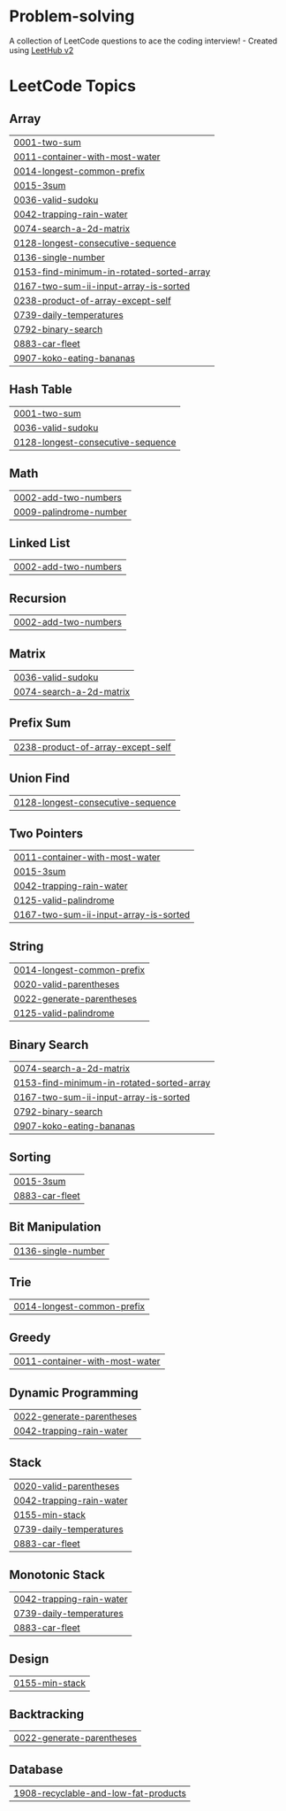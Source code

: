 # Problem-solving
A collection of LeetCode questions to ace the coding interview! - Created using [LeetHub v2](https://github.com/arunbhardwaj/LeetHub-2.0)

<!---LeetCode Topics Start-->
# LeetCode Topics
## Array
|  |
| ------- |
| [0001-two-sum](https://github.com/Saba-new/Problem-solving/tree/master/0001-two-sum) |
| [0011-container-with-most-water](https://github.com/Saba-new/Problem-solving/tree/master/0011-container-with-most-water) |
| [0014-longest-common-prefix](https://github.com/Saba-new/Problem-solving/tree/master/0014-longest-common-prefix) |
| [0015-3sum](https://github.com/Saba-new/Problem-solving/tree/master/0015-3sum) |
| [0036-valid-sudoku](https://github.com/Saba-new/Problem-solving/tree/master/0036-valid-sudoku) |
| [0042-trapping-rain-water](https://github.com/Saba-new/Problem-solving/tree/master/0042-trapping-rain-water) |
| [0074-search-a-2d-matrix](https://github.com/Saba-new/Problem-solving/tree/master/0074-search-a-2d-matrix) |
| [0128-longest-consecutive-sequence](https://github.com/Saba-new/Problem-solving/tree/master/0128-longest-consecutive-sequence) |
| [0136-single-number](https://github.com/Saba-new/Problem-solving/tree/master/0136-single-number) |
| [0153-find-minimum-in-rotated-sorted-array](https://github.com/Saba-new/Problem-solving/tree/master/0153-find-minimum-in-rotated-sorted-array) |
| [0167-two-sum-ii-input-array-is-sorted](https://github.com/Saba-new/Problem-solving/tree/master/0167-two-sum-ii-input-array-is-sorted) |
| [0238-product-of-array-except-self](https://github.com/Saba-new/Problem-solving/tree/master/0238-product-of-array-except-self) |
| [0739-daily-temperatures](https://github.com/Saba-new/Problem-solving/tree/master/0739-daily-temperatures) |
| [0792-binary-search](https://github.com/Saba-new/Problem-solving/tree/master/0792-binary-search) |
| [0883-car-fleet](https://github.com/Saba-new/Problem-solving/tree/master/0883-car-fleet) |
| [0907-koko-eating-bananas](https://github.com/Saba-new/Problem-solving/tree/master/0907-koko-eating-bananas) |
## Hash Table
|  |
| ------- |
| [0001-two-sum](https://github.com/Saba-new/Problem-solving/tree/master/0001-two-sum) |
| [0036-valid-sudoku](https://github.com/Saba-new/Problem-solving/tree/master/0036-valid-sudoku) |
| [0128-longest-consecutive-sequence](https://github.com/Saba-new/Problem-solving/tree/master/0128-longest-consecutive-sequence) |
## Math
|  |
| ------- |
| [0002-add-two-numbers](https://github.com/Saba-new/Problem-solving/tree/master/0002-add-two-numbers) |
| [0009-palindrome-number](https://github.com/Saba-new/Problem-solving/tree/master/0009-palindrome-number) |
## Linked List
|  |
| ------- |
| [0002-add-two-numbers](https://github.com/Saba-new/Problem-solving/tree/master/0002-add-two-numbers) |
## Recursion
|  |
| ------- |
| [0002-add-two-numbers](https://github.com/Saba-new/Problem-solving/tree/master/0002-add-two-numbers) |
## Matrix
|  |
| ------- |
| [0036-valid-sudoku](https://github.com/Saba-new/Problem-solving/tree/master/0036-valid-sudoku) |
| [0074-search-a-2d-matrix](https://github.com/Saba-new/Problem-solving/tree/master/0074-search-a-2d-matrix) |
## Prefix Sum
|  |
| ------- |
| [0238-product-of-array-except-self](https://github.com/Saba-new/Problem-solving/tree/master/0238-product-of-array-except-self) |
## Union Find
|  |
| ------- |
| [0128-longest-consecutive-sequence](https://github.com/Saba-new/Problem-solving/tree/master/0128-longest-consecutive-sequence) |
## Two Pointers
|  |
| ------- |
| [0011-container-with-most-water](https://github.com/Saba-new/Problem-solving/tree/master/0011-container-with-most-water) |
| [0015-3sum](https://github.com/Saba-new/Problem-solving/tree/master/0015-3sum) |
| [0042-trapping-rain-water](https://github.com/Saba-new/Problem-solving/tree/master/0042-trapping-rain-water) |
| [0125-valid-palindrome](https://github.com/Saba-new/Problem-solving/tree/master/0125-valid-palindrome) |
| [0167-two-sum-ii-input-array-is-sorted](https://github.com/Saba-new/Problem-solving/tree/master/0167-two-sum-ii-input-array-is-sorted) |
## String
|  |
| ------- |
| [0014-longest-common-prefix](https://github.com/Saba-new/Problem-solving/tree/master/0014-longest-common-prefix) |
| [0020-valid-parentheses](https://github.com/Saba-new/Problem-solving/tree/master/0020-valid-parentheses) |
| [0022-generate-parentheses](https://github.com/Saba-new/Problem-solving/tree/master/0022-generate-parentheses) |
| [0125-valid-palindrome](https://github.com/Saba-new/Problem-solving/tree/master/0125-valid-palindrome) |
## Binary Search
|  |
| ------- |
| [0074-search-a-2d-matrix](https://github.com/Saba-new/Problem-solving/tree/master/0074-search-a-2d-matrix) |
| [0153-find-minimum-in-rotated-sorted-array](https://github.com/Saba-new/Problem-solving/tree/master/0153-find-minimum-in-rotated-sorted-array) |
| [0167-two-sum-ii-input-array-is-sorted](https://github.com/Saba-new/Problem-solving/tree/master/0167-two-sum-ii-input-array-is-sorted) |
| [0792-binary-search](https://github.com/Saba-new/Problem-solving/tree/master/0792-binary-search) |
| [0907-koko-eating-bananas](https://github.com/Saba-new/Problem-solving/tree/master/0907-koko-eating-bananas) |
## Sorting
|  |
| ------- |
| [0015-3sum](https://github.com/Saba-new/Problem-solving/tree/master/0015-3sum) |
| [0883-car-fleet](https://github.com/Saba-new/Problem-solving/tree/master/0883-car-fleet) |
## Bit Manipulation
|  |
| ------- |
| [0136-single-number](https://github.com/Saba-new/Problem-solving/tree/master/0136-single-number) |
## Trie
|  |
| ------- |
| [0014-longest-common-prefix](https://github.com/Saba-new/Problem-solving/tree/master/0014-longest-common-prefix) |
## Greedy
|  |
| ------- |
| [0011-container-with-most-water](https://github.com/Saba-new/Problem-solving/tree/master/0011-container-with-most-water) |
## Dynamic Programming
|  |
| ------- |
| [0022-generate-parentheses](https://github.com/Saba-new/Problem-solving/tree/master/0022-generate-parentheses) |
| [0042-trapping-rain-water](https://github.com/Saba-new/Problem-solving/tree/master/0042-trapping-rain-water) |
## Stack
|  |
| ------- |
| [0020-valid-parentheses](https://github.com/Saba-new/Problem-solving/tree/master/0020-valid-parentheses) |
| [0042-trapping-rain-water](https://github.com/Saba-new/Problem-solving/tree/master/0042-trapping-rain-water) |
| [0155-min-stack](https://github.com/Saba-new/Problem-solving/tree/master/0155-min-stack) |
| [0739-daily-temperatures](https://github.com/Saba-new/Problem-solving/tree/master/0739-daily-temperatures) |
| [0883-car-fleet](https://github.com/Saba-new/Problem-solving/tree/master/0883-car-fleet) |
## Monotonic Stack
|  |
| ------- |
| [0042-trapping-rain-water](https://github.com/Saba-new/Problem-solving/tree/master/0042-trapping-rain-water) |
| [0739-daily-temperatures](https://github.com/Saba-new/Problem-solving/tree/master/0739-daily-temperatures) |
| [0883-car-fleet](https://github.com/Saba-new/Problem-solving/tree/master/0883-car-fleet) |
## Design
|  |
| ------- |
| [0155-min-stack](https://github.com/Saba-new/Problem-solving/tree/master/0155-min-stack) |
## Backtracking
|  |
| ------- |
| [0022-generate-parentheses](https://github.com/Saba-new/Problem-solving/tree/master/0022-generate-parentheses) |
## Database
|  |
| ------- |
| [1908-recyclable-and-low-fat-products](https://github.com/Saba-new/Problem-solving/tree/master/1908-recyclable-and-low-fat-products) |
<!---LeetCode Topics End-->